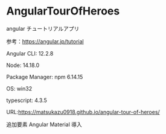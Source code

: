 # AngularTourOfHeroes

angular チュートリアルアプリ

参考：https://angular.jp/tutorial

Angular CLI: 12.2.8

Node: 14.18.0

Package Manager: npm 6.14.15

OS: win32

typescript: 4.3.5

URL:https://matsukazu0918.github.io/angular-tour-of-heroes/

追加要素
Angular Material 導入
